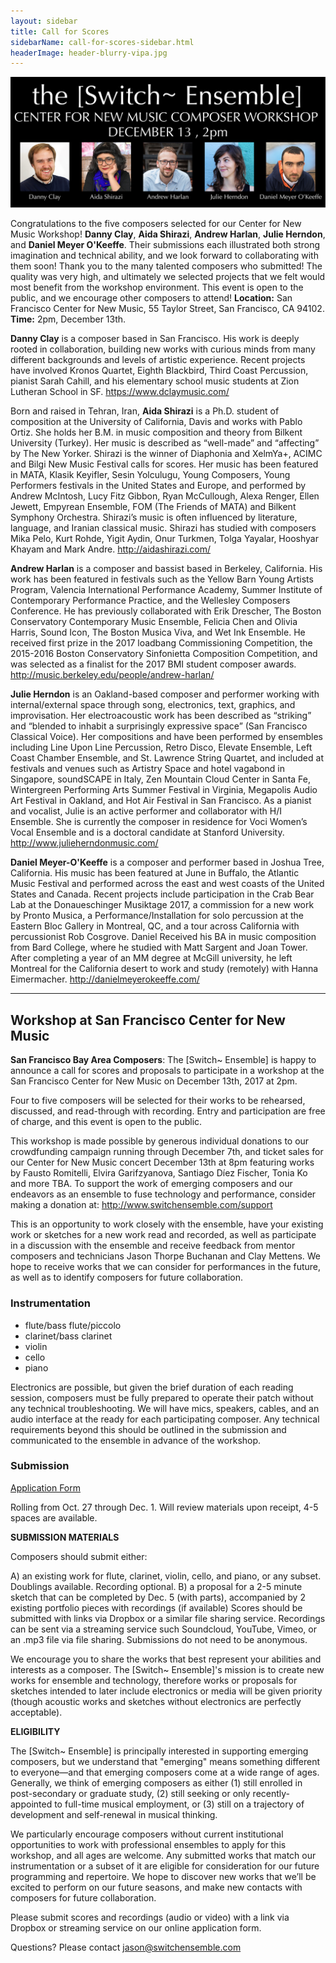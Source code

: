 ```yaml
---
layout: sidebar
title: Call for Scores
sidebarName: call-for-scores-sidebar.html
headerImage: header-blurry-vipa.jpg
---
```



<img src="switch-c4nm-workshop-dec-2017_1800px.jpg">

Congratulations to the five composers selected for our Center for New Music Workshop! **Danny Clay**, **Aida Shirazi**, **Andrew Harlan**, **Julie Herndon**, and **Daniel Meyer O'Keeffe**. Their submissions each illustrated both strong imagination and technical ability, and we look forward to collaborating with them soon! Thank you to the many talented composers who submitted! The quality was very high, and ultimately we selected projects that we felt would most benefit from the workshop environment. This event is open to the public, and we encourage other composers to attend!
**Location:** San Francisco Center for New Music, 55 Taylor Street, San Francisco, CA 94102.
**Time:** 2pm, December 13th.

**Danny Clay** is a composer based in San Francisco. His work is deeply rooted in collaboration, building new works with curious minds from many different backgrounds and levels of artistic experience. Recent projects have involved Kronos Quartet, Eighth Blackbird, Third Coast Percussion, pianist Sarah Cahill, and his elementary school music students at Zion Lutheran School in SF. https://www.dclaymusic.com/

Born and raised in Tehran, Iran, **Aida Shirazi** is a Ph.D. student of composition at the University of California, Davis and works with Pablo Ortiz.  She holds her B.M. in music composition and theory from Bilkent University (Turkey).  Her music is described as “well-made” and “affecting” by The New Yorker. Shirazi is the winner of Diaphonia and XelmYa+, ACIMC and Bilgi New Music Festival calls for scores.  Her music has been featured in MATA, Klasik Keyifler, Sesin Yolculugu, Young Composers, Young Performers festivals in the United States and Europe, and performed by Andrew McIntosh, Lucy Fitz Gibbon, Ryan McCullough, Alexa Renger, Ellen Jewett, Empyrean Ensemble, FOM (The Friends of MATA) and Bilkent Symphony Orchestra. Shirazi’s music is often influenced by literature, language, and Iranian classical music. Shirazi has studied with composers Mika Pelo, Kurt Rohde, Yigit Aydin, Onur Turkmen, Tolga Yayalar, Hooshyar Khayam and Mark Andre. http://aidashirazi.com/

**Andrew Harlan** is a composer and bassist based in Berkeley, California. His work has been featured in festivals such as the Yellow Barn Young Artists Program, Valencia International Performance Academy, Summer Institute of Contemporary Performance Practice, and the Wellesley Composers Conference. He has previously collaborated with Erik Drescher, The Boston Conservatory Contemporary Music Ensemble, Felicia Chen and Olivia Harris, Sound Icon, The Boston Musica Viva, and Wet Ink Ensemble. He received first prize in the 2017 loadbang Commissioning Competition, the 2015-2016 Boston Conservatory Sinfonietta Composition Competition, and was selected as a finalist for the 2017 BMI student composer awards. http://music.berkeley.edu/people/andrew-harlan/

**Julie Herndon** is an Oakland-based composer and performer working with internal/external space through song, electronics, text, graphics, and improvisation. Her electroacoustic work has been described as “striking” and “blended to inhabit a surprisingly expressive space” (San Francisco Classical Voice). Her compositions and have been performed by ensembles including Line Upon Line Percussion, Retro Disco, Elevate Ensemble, Left Coast Chamber Ensemble, and St. Lawrence String Quartet, and included at festivals and venues such as Artistry Space and hotel vagabond in Singapore, soundSCAPE in Italy, Zen Mountain Cloud Center in Santa Fe, Wintergreen Performing Arts Summer Festival in Virginia, Megapolis Audio Art Festival in Oakland, and Hot Air Festival in San Francisco. As a pianist and vocalist, Julie is an active performer and collaborator with H/I Ensemble. She is currently the composer in residence for Voci Women’s Vocal Ensemble and is a doctoral candidate at Stanford University. http://www.julieherndonmusic.com/

**Daniel Meyer-O'Keeffe** is a composer and performer based in Joshua Tree, California. His music has been featured at June in Buffalo, the Atlantic Music Festival and performed across the east and west coasts of the United States and Canada. Recent projects include participation in the Crab Bear Lab at the Donaueschinger Musiktage 2017, a commission for a new work by Pronto Musica, a Performance/Installation for solo percussion at the Eastern Bloc Gallery in Montreal, QC, and a tour across California with percussionist Rob Cosgrove. Daniel Received his BA in music composition from Bard College, where he studied with Matt Sargent and Joan Tower. After completing a year of an MM degree at McGill university, he left Montreal for the California desert to work and study (remotely) with Hanna Eimermacher. http://danielmeyerokeeffe.com/

___

## Workshop at San Francisco Center for New Music

**San Francisco Bay Area Composers**: The [Switch~ Ensemble] is happy to announce a call for scores and proposals to participate in a workshop at the San Francisco Center for New Music on December 13th, 2017 at 2pm.

Four to five composers will be selected for their works to be rehearsed, discussed, and read-through with recording. Entry and participation are free of charge, and this event is open to the public.

This workshop is made possible by generous individual donations to our crowdfunding campaign running through December 7th, and ticket sales for our Center for New Music concert December 13th at 8pm featuring works by Fausto Romitelli, Elvira Garifzyanova, Santiago Díez Fischer, Tonia Ko and more TBA. To support the work of emerging composers and our endeavors as an ensemble to fuse technology and performance, consider making a donation at: http://www.switchensemble.com/support

This is an opportunity to work closely with the ensemble, have your existing work or sketches for a new work read and recorded, as well as participate in a discussion with the ensemble and receive feedback from mentor composers and technicians Jason Thorpe Buchanan and Clay Mettens. We hope to receive works that we can consider for performances in the future, as well as to identify composers for future collaboration.

### Instrumentation

- flute/bass flute/piccolo
- clarinet/bass clarinet
- violin
- cello
- piano

Electronics are possible, but given the brief duration of each reading session, composers must be fully prepared to operate their patch without any technical troubleshooting. We will have mics, speakers, cables, and an audio interface at the ready for each participating composer. Any technical requirements beyond this should be outlined in the submission and communicated to the ensemble in advance of the workshop.

### Submission

[Application Form](https://goo.gl/forms/x1N0RmxJm6pGXcKg2)

Rolling from Oct. 27 through Dec. 1. Will review materials upon receipt, 4-5 spaces are available.

**SUBMISSION MATERIALS**

Composers should submit either:

A) an existing work for flute, clarinet, violin, cello, and piano, or any subset. Doublings available. Recording optional.
B) a proposal for a 2-5 minute sketch that can be completed by Dec. 5 (with parts), accompanied by 2 existing portfolio pieces with recordings (if available) Scores should be submitted with links via Dropbox or a similar file sharing service. Recordings can be sent via a streaming service such Soundcloud, YouTube, Vimeo, or an .mp3 file via file sharing.
Submissions do not need to be anonymous.

We encourage you to share the works that best represent your abilities and interests as a composer. The [Switch~ Ensemble]'s mission is to create new works for ensemble and technology, therefore works or proposals for sketches intended to later include electronics or media will be given priority (though acoustic works and sketches without electronics are perfectly acceptable).

**ELIGIBILITY**

The [Switch~ Ensemble] is principally interested in supporting emerging composers, but we understand that "emerging" means something different to everyone—and that emerging composers come at a wide range of ages. Generally, we think of emerging composers as either (1) still enrolled in post-secondary or graduate study, (2) still seeking or only recently-appointed to full-time musical employment, or (3) still on a trajectory of development and self-renewal in musical thinking.

We particularly encourage composers without current institutional opportunities to work with professional ensembles to apply for this workshop, and all ages are welcome. Any submitted works that match our instrumentation or a subset of it are eligible for consideration for our future programming and repertoire. We hope to discover new works that we’ll be excited to perform on our future seasons, and make new contacts with composers for future collaboration.

Please submit scores and recordings (audio or video) with a link via Dropbox or streaming service on our online application form.

​Questions? Please contact jason@switchensemble.com
